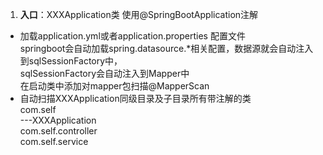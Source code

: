 1. **入口**：XXXApplication类 使用@SpringBootApplication注解   
* 加载application.yml或者application.properties 配置文件   
springboot会自动加载spring.datasource.*相关配置，数据源就会自动注入到sqlSessionFactory中，   
sqlSessionFactory会自动注入到Mapper中   
在启动类中添加对mapper包扫描@MapperScan    
* 自动扫描XXXApplication同级目录及子目录所有带注解的类   
com.self   
---XXXApplication   
com.self.controller   
com.self.service   
